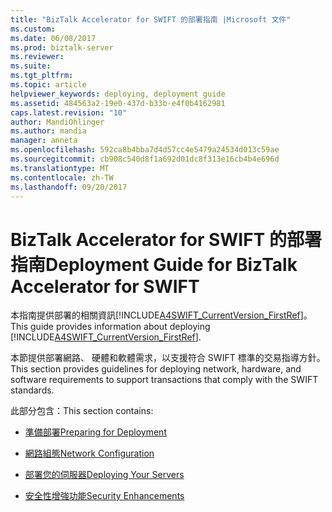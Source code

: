 ```yaml
---
title: "BizTalk Accelerator for SWIFT 的部署指南 |Microsoft 文件"
ms.custom: 
ms.date: 06/08/2017
ms.prod: biztalk-server
ms.reviewer: 
ms.suite: 
ms.tgt_pltfrm: 
ms.topic: article
helpviewer_keywords: deploying, deployment guide
ms.assetid: 484563a2-19e0-437d-b33b-e4f0b4162981
caps.latest.revision: "10"
author: MandiOhlinger
ms.author: mandia
manager: anneta
ms.openlocfilehash: 592ca8b4bba7d4d57cc4e5479a24534d013c59ae
ms.sourcegitcommit: cb908c540d8f1a692d01dc8f313e16cb4b4e696d
ms.translationtype: MT
ms.contentlocale: zh-TW
ms.lasthandoff: 09/20/2017
---
```

# <a name="deployment-guide-for-biztalk-accelerator-for-swift"></a><span data-ttu-id="c5d33-102">BizTalk Accelerator for SWIFT 的部署指南</span><span class="sxs-lookup"><span data-stu-id="c5d33-102">Deployment Guide for BizTalk Accelerator for SWIFT</span></span>
<span data-ttu-id="c5d33-103">本指南提供部署的相關資訊[!INCLUDE[A4SWIFT_CurrentVersion_FirstRef](../../includes/a4swift-currentversion-firstref-md.md)]。</span><span class="sxs-lookup"><span data-stu-id="c5d33-103">This guide provides information about deploying [!INCLUDE[A4SWIFT_CurrentVersion_FirstRef](../../includes/a4swift-currentversion-firstref-md.md)].</span></span>  
  
 <span data-ttu-id="c5d33-104">本節提供部署網路、 硬體和軟體需求，以支援符合 SWIFT 標準的交易指導方針。</span><span class="sxs-lookup"><span data-stu-id="c5d33-104">This section provides guidelines for deploying network, hardware, and software requirements to support transactions that comply with the SWIFT standards.</span></span>  
  
 <span data-ttu-id="c5d33-105">此部分包含：</span><span class="sxs-lookup"><span data-stu-id="c5d33-105">This section contains:</span></span>  
  
-   [<span data-ttu-id="c5d33-106">準備部署</span><span class="sxs-lookup"><span data-stu-id="c5d33-106">Preparing for Deployment</span></span>](../../adapters-and-accelerators/accelerator-swift/preparing-for-deployment.md)  
  
-   [<span data-ttu-id="c5d33-107">網路組態</span><span class="sxs-lookup"><span data-stu-id="c5d33-107">Network Configuration</span></span>](../../adapters-and-accelerators/accelerator-swift/network-configuration.md)  
  
-   [<span data-ttu-id="c5d33-108">部署您的伺服器</span><span class="sxs-lookup"><span data-stu-id="c5d33-108">Deploying Your Servers</span></span>](../../adapters-and-accelerators/accelerator-swift/deploying-your-servers.md)  
  
-   [<span data-ttu-id="c5d33-109">安全性增強功能</span><span class="sxs-lookup"><span data-stu-id="c5d33-109">Security Enhancements</span></span>](../../adapters-and-accelerators/accelerator-swift/security-enhancements.md)